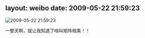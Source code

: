 layout: weibo
date: 2009-05-22 21:59:23
---
<meta name="referrer" content="no-referrer" />

<img src="/images/favicon.ico" style="float: left;"/>2009-05-22 21:59:23

一整天啊，就让我知道了啥叫矩阵相乘！！

